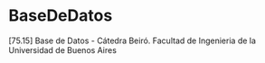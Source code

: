 # BaseDeDatos
[75.15] Base de Datos - Cátedra Beiró. Facultad de Ingenieria de la Universidad de Buenos Aires
